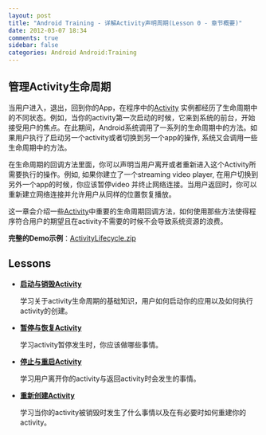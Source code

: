 ```yaml
---
layout: post
title: "Android Training - 详解Activity声明周期(Lesson 0 - 章节概要)"
date: 2012-03-07 18:34
comments: true
sidebar: false
categories: Android Android:Training
---
```


## 管理Activity生命周期

当用户进入，退出，回到你的App，在程序中的[Activity](http://developer.android.com/reference/android/app/Activity.html) 实例都经历了生命周期中的不同状态。例如，当你的activity第一次启动的时候，它来到系统的前台，开始接受用户的焦点。在此期间，Android系统调用了一系列的生命周期中的方法。如果用户执行了启动另一个activity或者切换到另一个app的操作, 系统又会调用一些生命周期中的方法。

在生命周期的回调方法里面，你可以声明当用户离开或者重新进入这个Activity所需要执行的操作。例如, 如果你建立了一个streaming video player, 在用户切换到另外一个app的时候，你应该暂停video 并终止网络连接。当用户返回时，你可以重新建立网络连接并允许用户从同样的位置恢复播放。

这一章会介绍一些[Activity](http://developer.android.com/reference/android/app/Activity.html)中重要的生命周期回调方法，如何使用那些方法使得程序符合用户的期望且在activity不需要的时候不会导致系统资源的浪费。

**完整的Demo示例**：[ActivityLifecycle.zip](http://developer.android.com/shareables/training/ActivityLifecycle.zip)

<!-- more -->

## Lessons

* [**启动与销毁Activity**](../android-training-managing-the-activity-lifecycle-lesson-1)

  学习关于activity生命周期的基础知识，用户如何启动你的应用以及如何执行activity的创建。


* [**暂停与恢复Activity**](../android-training-managing-the-activity-lifecycle-lesson-2)

  学习activity暂停发生时，你应该做哪些事情。


* [**停止与重启Activity**](../android-training-managing-the-activity-lifecycle-lesson-3)

  学习用户离开你的activity与返回activity时会发生的事情。


* [**重新创建Activity**](../android-training-managing-the-activity-lifecycle-lesson-4)

  学习当你的activity被销毁时发生了什么事情以及在有必要时如何重建你的activity。

